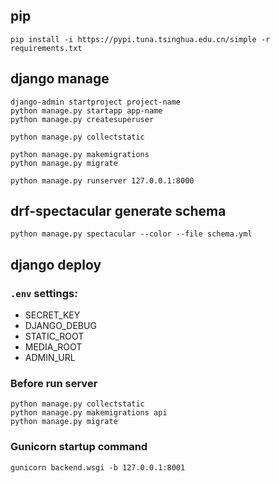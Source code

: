 ## pip

```shell
pip install -i https://pypi.tuna.tsinghua.edu.cn/simple -r requirements.txt
```

## django manage

```shell
django-admin startproject project-name
python manage.py startapp app-name
python manage.py createsuperuser

python manage.py collectstatic

python manage.py makemigrations
python manage.py migrate

python manage.py runserver 127.0.0.1:8000
```

## drf-spectacular generate schema

```shell
python manage.py spectacular --color --file schema.yml
```

## django deploy

### `.env` settings:

- SECRET_KEY
- DJANGO_DEBUG
- STATIC_ROOT
- MEDIA_ROOT
- ADMIN_URL

### Before run server

```shell
python manage.py collectstatic
python manage.py makemigrations api
python manage.py migrate
```

### Gunicorn startup command

```shell
gunicorn backend.wsgi -b 127.0.0.1:8001
```